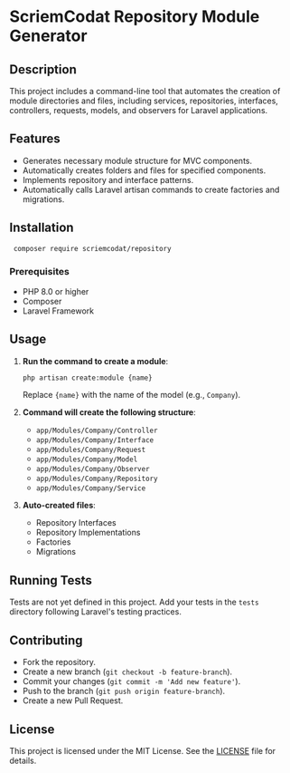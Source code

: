 # ScriemCodat Repository Module Generator

## Description
This project includes a command-line tool that automates the creation of module directories and files, including services, repositories, interfaces, controllers, requests, models, and observers for Laravel applications.

## Features
- Generates necessary module structure for MVC components.
- Automatically creates folders and files for specified components.
- Implements repository and interface patterns.
- Automatically calls Laravel artisan commands to create factories and migrations.

## Installation

 ```bash
  composer require scriemcodat/repository
```

### Prerequisites
- PHP 8.0 or higher
- Composer
- Laravel Framework

## Usage

1. **Run the command to create a module**:
    ```bash
    php artisan create:module {name}
    ```
   Replace `{name}` with the name of the model (e.g., `Company`).

2. **Command will create the following structure**:
    - `app/Modules/Company/Controller`
    - `app/Modules/Company/Interface`
    - `app/Modules/Company/Request`
    - `app/Modules/Company/Model`
    - `app/Modules/Company/Observer`
    - `app/Modules/Company/Repository`
    - `app/Modules/Company/Service`


3. **Auto-created files**:
    - Repository Interfaces
    - Repository Implementations
    - Factories
    - Migrations

## Running Tests
Tests are not yet defined in this project. Add your tests in the `tests` directory following Laravel's testing practices.

## Contributing
- Fork the repository.
- Create a new branch (`git checkout -b feature-branch`).
- Commit your changes (`git commit -m 'Add new feature'`).
- Push to the branch (`git push origin feature-branch`).
- Create a new Pull Request.

## License
This project is licensed under the MIT License. See the [LICENSE](LICENSE) file for details.
